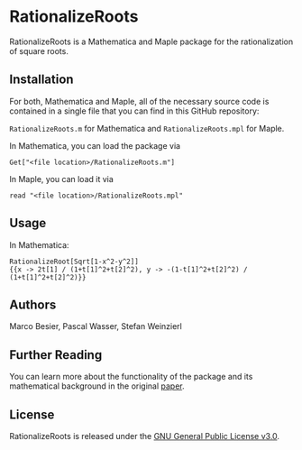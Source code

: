 # RationalizeRoots
RationalizeRoots is a Mathematica and Maple package for the rationalization of square roots.

## Installation

For both, Mathematica and Maple, all of the necessary source code is contained in a single file that you can find in this GitHub repository:

`RationalizeRoots.m` for Mathematica and `RationalizeRoots.mpl` for Maple.

In Mathematica, you can load the package via

`Get["<file location>/RationalizeRoots.m"]`

In Maple, you can load it via

`read "<file location>/RationalizeRoots.mpl"`

## Usage

In Mathematica:

```
RationalizeRoot[Sqrt[1-x^2-y^2]]
{{x -> 2t[1] / (1+t[1]^2+t[2]^2), y -> -(1-t[1]^2+t[2]^2) / (1+t[1]^2+t[2]^2)}}
```

## Authors

Marco Besier, Pascal Wasser, Stefan Weinzierl

## Further Reading

You can learn more about the functionality of the package and its mathematical background in the original [paper](https://arxiv.org/pdf/1910.13251.pdf).

## License

RationalizeRoots is released under the [GNU General Public License v3.0](https://www.gnu.org/licenses/gpl-3.0.en.html).

